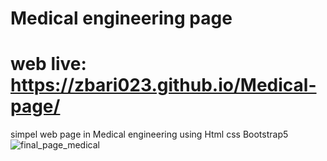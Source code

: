 # Medical engineering page
# web live: https://zbari023.github.io/Medical-page/
simpel web page in Medical engineering using Html css Bootstrap5
![final_page_medical](images//final_page_medical.pnghttps://user-images.githubusercontent.com/120318142/211174657-8f43db30-b13f-47a3-8f3c-312f0a76a1f5.png)
